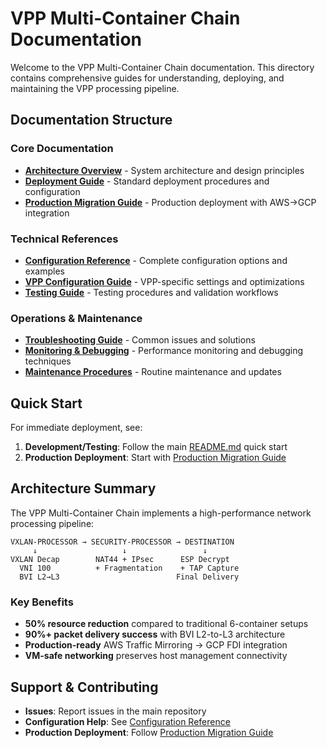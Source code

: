 # VPP Multi-Container Chain Documentation

Welcome to the VPP Multi-Container Chain documentation. This directory contains comprehensive guides for understanding, deploying, and maintaining the VPP processing pipeline.

## Documentation Structure

### Core Documentation
- **[Architecture Overview](./architecture.md)** - System architecture and design principles
- **[Deployment Guide](./deployment.md)** - Standard deployment procedures and configuration
- **[Production Migration Guide](./PRODUCTION_MIGRATION_GUIDE.md)** - Production deployment with AWS→GCP integration

### Technical References  
- **[Configuration Reference](./configuration.md)** - Complete configuration options and examples
- **[VPP Configuration Guide](./vpp-configuration.md)** - VPP-specific settings and optimizations
- **[Testing Guide](./testing.md)** - Testing procedures and validation workflows

### Operations & Maintenance
- **[Troubleshooting Guide](./troubleshooting.md)** - Common issues and solutions
- **[Monitoring & Debugging](./monitoring.md)** - Performance monitoring and debugging techniques
- **[Maintenance Procedures](./maintenance.md)** - Routine maintenance and updates

## Quick Start

For immediate deployment, see:
1. **Development/Testing**: Follow the main [README.md](../README.md) quick start
2. **Production Deployment**: Start with [Production Migration Guide](./PRODUCTION_MIGRATION_GUIDE.md)

## Architecture Summary

The VPP Multi-Container Chain implements a high-performance network processing pipeline:

```
VXLAN-PROCESSOR → SECURITY-PROCESSOR → DESTINATION
     ↓                   ↓                 ↓
VXLAN Decap        NAT44 + IPsec      ESP Decrypt
  VNI 100          + Fragmentation    + TAP Capture
  BVI L2→L3                          Final Delivery
```

### Key Benefits
- **50% resource reduction** compared to traditional 6-container setups
- **90%+ packet delivery success** with BVI L2-to-L3 architecture
- **Production-ready** AWS Traffic Mirroring → GCP FDI integration
- **VM-safe networking** preserves host management connectivity

## Support & Contributing

- **Issues**: Report issues in the main repository
- **Configuration Help**: See [Configuration Reference](./configuration.md)
- **Production Deployment**: Follow [Production Migration Guide](./PRODUCTION_MIGRATION_GUIDE.md)